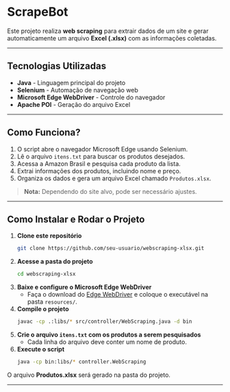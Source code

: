 # ScrapeBot

Este projeto realiza **web scraping** para extrair dados de um site e gerar automaticamente um arquivo **Excel (.xlsx)** com as informações coletadas.

---

## Tecnologias Utilizadas

- **Java** - Linguagem principal do projeto
- **Selenium** - Automação de navegação web
- **Microsoft Edge WebDriver** - Controle do navegador
- **Apache POI** - Geração do arquivo Excel

---

## Como Funciona?

1. O script abre o navegador Microsoft Edge usando Selenium.
2. Lê o arquivo `itens.txt` para buscar os produtos desejados.
3. Acessa a Amazon Brasil e pesquisa cada produto da lista.
4. Extrai informações dos produtos, incluindo nome e preço.
5. Organiza os dados e gera um arquivo Excel chamado `Produtos.xlsx`.

> **Nota:** Dependendo do site alvo, pode ser necessário ajustes.

---

## Como Instalar e Rodar o Projeto

1. **Clone este repositório**
   ```sh
   git clone https://github.com/seu-usuario/webscraping-xlsx.git
   ```
2. **Acesse a pasta do projeto**
   ```sh
   cd webscraping-xlsx
   ```
3. **Baixe e configure o Microsoft Edge WebDriver**
   - Faça o download do [Edge WebDriver](https://developer.microsoft.com/en-us/microsoft-edge/tools/webdriver/) e coloque o executável na pasta `resources/`.
4. **Compile o projeto**
   ```sh
   javac -cp .:libs/* src/controller/WebScraping.java -d bin
   ```
5. **Crie o arquivo `itens.txt` com os produtos a serem pesquisados**
   - Cada linha do arquivo deve conter um nome de produto.
6. **Execute o script**
   ```sh
   java -cp bin:libs/* controller.WebScraping
   ```

O arquivo **Produtos.xlsx** será gerado na pasta do projeto.

---

